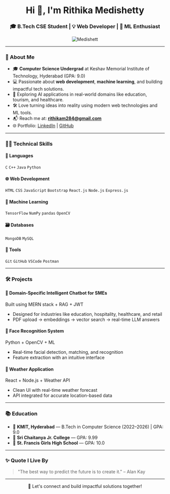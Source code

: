 <h1 align="center">Hi 👋, I'm Rithika Medishetty</h1>
<h3 align="center">🎓 B.Tech CSE Student | 💡 Web Developer | 🤖 ML Enthusiast</h3>

<p align="center">
  <img src="https://komarev.com/ghpvc/?username=Medishett&label=Profile%20Views&color=blue&style=flat" alt="Medishett" />
</p>

---

### 🚀 About Me

- 🎓 **Computer Science Undergrad** at Keshav Memorial Institute of Technology, Hyderabad (GPA: 9.0)
- 💻 Passionate about **web development**, **machine learning**, and building impactful tech solutions.
- 🔬 Exploring AI applications in real-world domains like education, tourism, and healthcare.
- 🛠️ Love turning ideas into reality using modern web technologies and ML tools.
- 📬 Reach me at: **[rithikam284@gmail.com](mailto:rithikam284@gmail.com)**
- 🌐 Portfolio: [LinkedIn](https://www.linkedin.com/in/medishetty-rithika) | [GitHub](https://github.com/Medishett)

---

### 👩‍💻 Technical Skills

#### 💬 Languages  
`C` `C++` `Java` `Python`

#### 🌐 Web Development  
`HTML` `CSS` `JavaScript` `Bootstrap` `React.js` `Node.js` `Express.js`

#### 🧠 Machine Learning  
`TensorFlow` `NumPy` `pandas` `OpenCV`

#### 🗃️ Databases  
`MongoDB` `MySQL`

#### 🔧 Tools  
`Git` `GitHub` `VSCode` `Postman`

---

### 🛠️ Projects

#### 🔹 Domain-Specific Intelligent Chatbot for SMEs  
Built using MERN stack + RAG + JWT  
- Designed for industries like education, hospitality, healthcare, and retail  
- PDF upload → embeddings → vector search → real-time LLM answers

#### 🔹 Face Recognition System  
Python + OpenCV + ML  
- Real-time facial detection, matching, and recognition  
- Feature extraction with an intuitive interface

#### 🔹 Weather Application  
React + Node.js + Weather API  
- Clean UI with real-time weather forecast  
- API integrated for accurate location-based data

---

### 📚 Education

- 🏫 **KMIT, Hyderabad** — B.Tech in Computer Science (2022–2026) | GPA: 9.0  
- 🏫 **Sri Chaitanya Jr. College** — GPA: 9.99  
- 🏫 **St. Francis Girls High School** — GPA: 10.0

---

### ✨ Quote I Live By

> "The best way to predict the future is to create it." – Alan Kay

---

<p align="center">
  🚀 Let's connect and build impactful solutions together!
</p>
